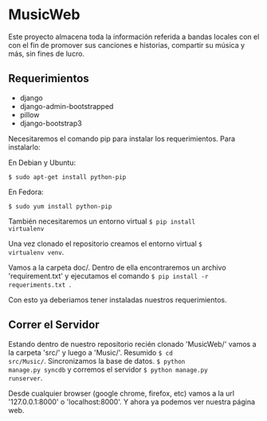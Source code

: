 MusicWeb
========

Este proyecto almacena toda la información referida a bandas locales con el con el fin de promover sus canciones e historias, compartir su música y más, sin fines de lucro.

Requerimientos
--------------
* django
* django-admin-bootstrapped
* pillow
* django-bootstrap3


Necesitaremos el comando pip para instalar los requerimientos. Para instalarlo:

  En Debian y Ubuntu:
  
  <code>$ sudo apt-get install python-pip</code>
  
  En Fedora:
  
  <code>$ sudo yum install python-pip</code>

También necesitaremos un entorno virtual <code>$ pip install virtualenv</code>

Una vez clonado el repositorio creamos el entorno virtual <code>$ virtualenv venv</code>.

Vamos a la carpeta doc/. Dentro de ella encontraremos un archivo 'requirement.txt' y ejecutamos el comando <code>$ pip install -r requeriments.txt </code>.

Con esto ya deberiamos tener instaladas nuestros requerimientos.


Correr el Servidor
------------------

Estando dentro de nuestro repositorio recién clonado 'MusicWeb/' vamos a la carpeta 'src/' y luego a 'Music/'. Resumido
<code>$ cd src/Music/</code>.
Sincronizamos la base de datos. <code>$ python manage.py syncdb</code> y corremos el servidor <code>$ python manage.py runserver</code>.

Desde cualquier browser (google chrome, firefox, etc) vamos a la url '127.0.0.1:8000' o 'localhost:8000'.
Y ahora ya podemos ver nuestra página web.




